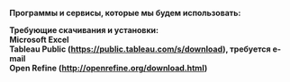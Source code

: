 <b>Программы и сервисы, которые мы будем использовать:<b>

Требующие скачивания и установки:<br>
Microsoft Excel<br>
Tableau Public (https://public.tableau.com/s/download), требуется e-mail<br>
Open Refine (http://openrefine.org/download.html)
